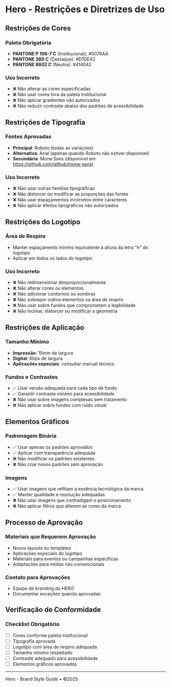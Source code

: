 # Hero - Restrições e Diretrizes de Uso

## Restrições de Cores

### Paleta Obrigatória
- **PANTONE P 106-7 C** (Institucional): #0076AA
- **PANTONE 380 C** (Destaque): #D1DE42  
- **PANTONE 8602 C** (Neutra): #414042

### Uso Incorreto
- ❌ Não alterar as cores especificadas
- ❌ Não usar cores fora da paleta institucional
- ❌ Não aplicar gradientes não autorizados
- ❌ Não reduzir contraste abaixo dos padrões de acessibilidade

## Restrições de Tipografia

### Fontes Aprovadas
- **Principal**: Roboto (todas as variações)
- **Alternativa**: Arial (apenas quando Roboto não estiver disponível)
- **Secundária**: Mona Sans (disponível em https://github.com/github/mona-sans)

### Uso Incorreto
- ❌ Não usar outras famílias tipográficas
- ❌ Não distorcer ou modificar as proporções das fontes
- ❌ Não usar espaçamentos incorretos entre caracteres
- ❌ Não aplicar efeitos tipográficos não autorizados

## Restrições do Logotipo

### Área de Respiro
- Manter espaçamento mínimo equivalente à altura da letra "h" do logotipo
- Aplicar em todos os lados do logotipo

### Uso Incorreto
- ❌ Não redimensionar desproporcionalmente
- ❌ Não alterar cores ou elementos
- ❌ Não adicionar contornos ou sombras
- ❌ Não sobrepor outros elementos na área de respiro
- ❌ Não usar sobre fundos que comprometam a legibilidade
- ❌ Não inclinar, distorcer ou modificar a geometria

## Restrições de Aplicação

### Tamanho Mínimo
- **Impressão**: 15mm de largura
- **Digital**: 60px de largura
- **Aplicações especiais**: consultar manual técnico

### Fundos e Contrastes
- ✅ Usar versão adequada para cada tipo de fundo
- ✅ Garantir contraste mínimo para acessibilidade
- ❌ Não usar sobre imagens complexas sem tratamento
- ❌ Não aplicar sobre fundos com ruído visual

## Elementos Gráficos

### Padronagem Binária
- ✅ Usar apenas os padrões aprovados
- ✅ Aplicar com transparência adequada
- ❌ Não modificar os padrões existentes
- ❌ Não criar novos padrões sem aprovação

### Imagens
- ✅ Usar imagens que reflitam a essência tecnológica da marca
- ✅ Manter qualidade e resolução adequadas
- ❌ Não usar imagens que contradigam o posicionamento
- ❌ Não aplicar filtros que alterem as cores da marca

## Processo de Aprovação

### Materiais que Requerem Aprovação
- Novos layouts ou templates
- Aplicações especiais do logotipo
- Materiais para eventos ou campanhas específicas
- Adaptações para mídias não convencionais

### Contato para Aprovações
- Equipe de branding da HERO
- Documentar exceções quando aprovadas

## Verificação de Conformidade

### Checklist Obrigatório
- [ ] Cores conforme paleta institucional
- [ ] Tipografia aprovada
- [ ] Logotipo com área de respiro adequada
- [ ] Tamanho mínimo respeitado
- [ ] Contraste adequado para acessibilidade
- [ ] Elementos gráficos aprovados

---

Hero - Brand Style Guide • ©2025
